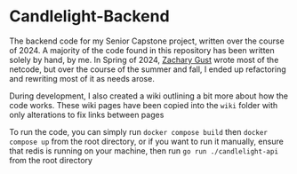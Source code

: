# Candlelight-Backend

The backend code for my Senior Capstone project, written over the course of 2024. A majority of the code found in this repository has been written solely by hand, by me. In Spring of 2024, [Zachary Gust](https://github.com/ZSGust) wrote most of the netcode, but over the course of the summer and fall, I ended up refactoring and rewriting most of it as needs arose.

During development, I also created a wiki outlining a bit more about how the code works. These wiki pages have been copied into the `wiki` folder with only alterations to fix links between pages

To run the code, you can simply run `docker compose build` then `docker compose up` from the root directory, or if you want to run it manually, ensure that redis is running on your machine, then run `go run ./candlelight-api` from the root directory
